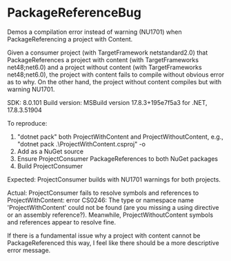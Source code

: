 # PackageReferenceBug
Demos a compilation error instead of warning (NU1701) when PackageReferencing a project with Content.

Given a consumer project (with TargetFramework netstandard2.0) that PackageReferences a project with content (with TargetFrameworks net48;net6.0) and a project without content (with TargetFrameworks net48;net6.0),
the project with content fails to compile without obvious error as to why. On the other hand, the project without content compiles but with warning NU1701.

SDK: 8.0.101
Build version: MSBuild version 17.8.3+195e7f5a3 for .NET, 17.8.3.51904

To reproduce:
1. "dotnet pack" both ProjectWithContent and ProjectWithoutContent, e.g., "dotnet pack .\ProjectWithContent.csproj" -o <output folder>
2. Add <output folder> as a NuGet source
3. Ensure ProjectConsumer PackageReferences to both NuGet packages
4. Build ProjectConsumer

Expected: ProjectConsumer builds with NU1701 warnings for both projects.

Actual: ProjectConsumer fails to resolve symbols and references to ProjectWithContent: error CS0246: The type or namespace name 'ProjectWithContent' could not be found (are you missing a using directive or an assembly reference?). Meanwhile, ProjectWithoutContent symbols and references appear to resolve fine.

If there is a fundamental issue why a project with content cannot be PackageReferenced this way, I feel like there should be a more descriptive error message.